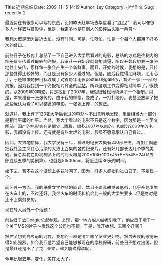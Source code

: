 Title: 近期总结
Date: 2009-11-15 14:19
Author: Ley
Category: 小学作文
Slug: recently-2

最近实在有很多可以写的东西，比如昨天赶早场去华星看了"[2012][]"，我可以像很多人一样去写篇影评，但是，我更多地是在别人的影评后头跟一两句～

我想大概是因为最近太忙，没有时间。可是，忙呀忙，忙是一个每个人都用了好多次的借口...

前些日子在校内上总结了一下自己进入大学后看过的电影，总结的方式是往校内的相册里头传看过电影的海报，我承认一开始我就是想装逼，所以开始我想要一张张地往上头传，那样每一张会产生一个新鲜事。而且，开始的时候，我想的是，只传那些觉得比较好的，而且是没有多少人看过的。但是，随后我觉得太麻烦，太用心了，于是懒懒地把目标改成了对着每年电影posters的gallery，看过一部下一部的海报，因为我找到一个海报相对齐全的[网站][]，所以这项工作变得相对简单了。很快的，从2009年的电影，只是找到了2007年，我就很轻松地填满了一个相册。只是，本来准备一张张传的，由于我的懒惰，变成了，一打打地传。我甚至放弃了把那些我认为看了可以装逼的电影，一张张上传，的想法。<!--more-->

就这样，我上传了120张大学后看过的电影～不出意料地发现，里面相当大一部分是相当平庸的作平。当然，我大学看过的电影不只是这个数字，因为那是一个英文网站，国产的电影实在是很少...而且，很多2007年以前的，和部分2009年的电影，我都没有上传。还有就是有些太烂的电影，我都不愿意承认自己看过...

因此，大致地估算，我大学没有三年，看过的电影大概有200部左右。再加上彻底把我社会主义红心污染的大致上百集的各式纪录片，还有好几部长达几个季的美剧，我总共花在影视制品上的时间大概是200\*100+100\*45+5\*5\*45\*24(以五部连续五季的美剧算)，也就是51500min，将近连续36天的时间。

接下去，我不在这个话题上多花时间了，因为，好多人都批判过自己了，不差我一个。

而另外一方面，我的纸质文学作品的阅读，姑且不论高雅或者低俗，几乎全是发生在火车上的，不过还好，我坐火车的时间和机会比一般的大学生要多...但是绝对是比不上乘务员的。

现在转入另外一个话题：

前些日子去Google总部参观，发现，那个地方越来越吸引我了，前些日子看了一个关于MS的片子～发现这个公司也不错。于是，我开始想，去哪个好呢？

然后又想到高考前的时候，我想的一直是清华哪个专业更好呢，然后失败的感觉来得如此强烈。如今我只是希望自己能够被现在的学校保研，前些日子想过出国，但是最终还是不了了之...未来，谁又能说得清呢。

今年比起去年，变化，实在太大了。

  [2012]: http://www.mtime.com/movie/80706/
  [网站]: http://www.impawards.com/
